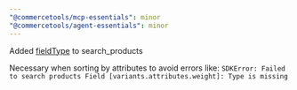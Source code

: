 ```yaml
---
"@commercetools/mcp-essentials": minor
"@commercetools/agent-essentials": minor
---
```


Added [fieldType](https://docs.commercetools.com/api/search-query-language#ctp:api:type:SearchFieldType) to search_products

Necessary when sorting by attributes to avoid errors like: `SDKError: Failed to search products Field [variants.attributes.weight]: Type is missing`
